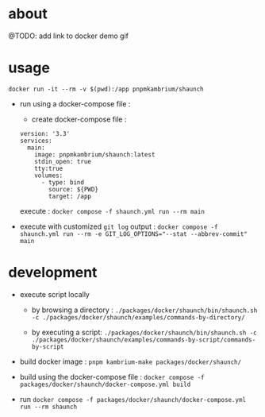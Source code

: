 # about

@TODO: add link to docker demo gif

# usage

```
docker run -it --rm -v $(pwd):/app pnpmkambrium/shaunch
```

- run using a docker-compose file :

  - create docker-compose file :

  ```
  version: '3.3'
  services:
    main:
      image: pnpmkambrium/shaunch:latest
      stdin_open: true
      tty:true
      volumes:
        - type: bind
          source: ${PWD}
          target: /app
  ```

  execute : `docker compose -f shaunch.yml run --rm main`

- execute with customized `git log` output : `docker compose -f shaunch.yml run --rm -e GIT_LOG_OPTIONS="--stat --abbrev-commit" main`

# development

- execute script locally

  - by browsing a directory : `./packages/docker/shaunch/bin/shaunch.sh -c ./packages/docker/shaunch/examples/commands-by-directory/`

  - by executing a script: `./packages/docker/shaunch/bin/shaunch.sh -c ./packages/docker/shaunch/examples/commands-by-script/commands-by-script`

- build docker image : `pnpm kambrium-make packages/docker/shaunch/`

- build using the docker-compose file : `docker compose -f packages/docker/shaunch/docker-compose.yml build`

- run `docker compose -f packages/docker/shaunch/docker-compose.yml run --rm shaunch`
